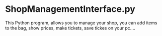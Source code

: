 # ShopManagementInterface.py
This Python program, allows you to manage your shop, you can add items to the bag, show prices, make tickets, save tickes on your pc....
